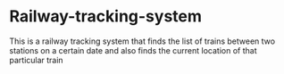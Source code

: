 # Railway-tracking-system
This is a railway tracking system that finds the list of trains between two stations on a certain date and also finds the current location of that particular train 
